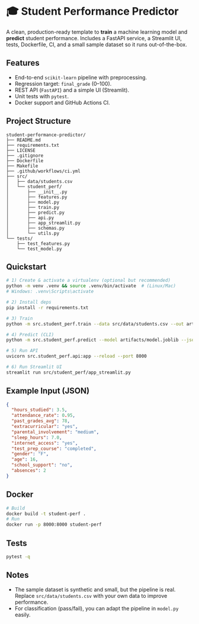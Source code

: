 
# 🎓 Student Performance Predictor

A clean, production-ready template to **train** a machine learning model and **predict** student performance.
Includes a FastAPI service, a Streamlit UI, tests, Dockerfile, CI, and a small sample dataset so it runs out-of-the-box.

## Features
- End-to-end `scikit-learn` pipeline with preprocessing.
- Regression target: `final_grade` (0–100).
- REST API (`FastAPI`) and a simple UI (Streamlit).
- Unit tests with `pytest`.
- Docker support and GitHub Actions CI.

## Project Structure
```
student-performance-predictor/
├── README.md
├── requirements.txt
├── LICENSE
├── .gitignore
├── Dockerfile
├── Makefile
├── .github/workflows/ci.yml
├── src/
│   ├── data/students.csv
│   └── student_perf/
│       ├── __init__.py
│       ├── features.py
│       ├── model.py
│       ├── train.py
│       ├── predict.py
│       ├── api.py
│       ├── app_streamlit.py
│       ├── schemas.py
│       └── utils.py
└── tests/
    ├── test_features.py
    └── test_model.py
```

## Quickstart
```bash
# 1) Create & activate a virtualenv (optional but recommended)
python -m venv .venv && source .venv/bin/activate  # (Linux/Mac)
# Windows: .venv\Scripts\activate

# 2) Install deps
pip install -r requirements.txt

# 3) Train
python -m src.student_perf.train --data src/data/students.csv --out artifacts/model.joblib

# 4) Predict (CLI)
python -m src.student_perf.predict --model artifacts/model.joblib --json example.json

# 5) Run API
uvicorn src.student_perf.api:app --reload --port 8000

# 6) Run Streamlit UI
streamlit run src/student_perf/app_streamlit.py
```

## Example Input (JSON)
```json
{
  "hours_studied": 3.5,
  "attendance_rate": 0.95,
  "past_grades_avg": 78,
  "extracurricular": "yes",
  "parental_involvement": "medium",
  "sleep_hours": 7.0,
  "internet_access": "yes",
  "test_prep_course": "completed",
  "gender": "F",
  "age": 16,
  "school_support": "no",
  "absences": 2
}
```

## Docker
```bash
# Build
docker build -t student-perf .
# Run
docker run -p 8000:8000 student-perf
```

## Tests
```bash
pytest -q
```

## Notes
- The sample dataset is synthetic and small, but the pipeline is real. Replace `src/data/students.csv` with your own data to improve performance.
- For classification (pass/fail), you can adapt the pipeline in `model.py` easily.
